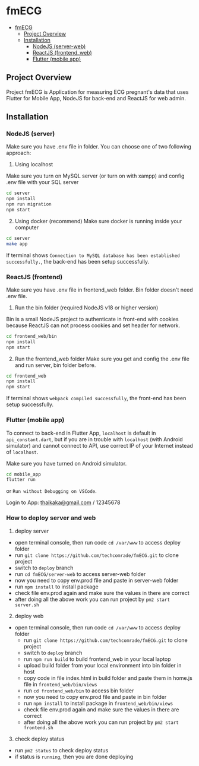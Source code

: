 # fmECG

<!-- ## Table of Contents -->

- [fmECG](#fmecg)
  - [Project Overview](#project-overview)
  - [Installation](#installation)
    - [NodeJS (server-web)](#nodejs-server)
    - [ReactJS (frontend_web)](#reactjs-frontend)
    - [Flutter (mobile app)](#flutter-mobile-app)

## Project Overview

Project fmECG is Application for measuring ECG pregnant's data that uses Flutter for Mobile App, NodeJS for back-end and ReactJS for web admin. 

## Installation

### NodeJS (server)
Make sure you have .env file in folder. You can choose one of two following approach:
1. Using localhost 

Make sure you turn on MySQL server (or turn on with xampp) and config .env file with your SQL server
```bash
cd server
npm install
npm run migration
npm start
```

2. Using docker (recommend)
Make sure docker is running inside your computer
```bash
cd server
make app
```
If terminal shows `Connection to MySQL database has been established successfully.`, the back-end has been setup successfully.

### ReactJS (frontend)
Make sure you have .env file in frontend_web folder. Bin folder doesn't need .env file.
1. Run the bin folder (required NodeJS v18 or higher version)

Bin is a small NodeJS project to authenticate in front-end with cookies because ReactJS can not process cookies and set header for network. 
```bash
cd frontend_web/bin
npm install
npm start
```

2. Run the frontend_web folder
Make sure you get and config the .env file and run server, bin folder before.
```bash
cd frontend_web
npm install
npm start
```
If terminal shows `webpack compiled successfully`, the front-end has been setup successfully.

### Flutter (mobile app)

To connect to back-end in Flutter App, `localhost` is default in `api_constant.dart`, but if you are in trouble with `localhost` (with Android simulator) and cannot connect to API, use correct IP of your Internet instead of `localhost`.

Make sure you have turned on Android simulator.

```bash
cd mobile_app
flutter run
```

or `Run without Debugging on VSCode`.

Login to App: thaikaka@gmail.com / 12345678


### How to deploy server and web 

1. deploy server 
  - open terminal console, then run code `cd /var/www` to access deploy folder 
  - run `git clone https://github.com/techcomrade/fmECG.git` to clone project 
  - switch to `deploy` branch
  - run `cd fmECG/server-web` to access server-web folder
  - now you need to copy env.prod file and paste in server-web folder
  - run `npm install` to install package 
  - check file env.prod again and make sure the values in there are correct
  - after doing all the above work you can run project by `pm2 start server.sh`

2. deploy web
- open terminal console, then run code `cd /var/www` to access deploy folder 
  - run `git clone https://github.com/techcomrade/fmECG.git` to clone project 
  - switch to `deploy` branch
  - run `npm run build` to build frontend_web in your local laptop
  - upload build folder from your local environment into bin folder in host 
  - copy code in file index.html in build folder and paste them in home.js file in `frontend_web/bin/views`
  - run `cd frontend_web/bin` to access bin folder 
  - now you need to copy env.prod file and paste in bin folder
  - run `npm install` to install package in `frontend_web/bin/views`
  - check file env.prod again and make sure the values in there are correct
  - after doing all the above work you can run project by `pm2 start frontend.sh` 

3. check deploy status
  - run `pm2 status` to check deploy status 
  - if status is `running`, then you are done deploying

